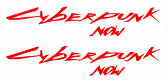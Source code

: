 ![](https://github.com/weAreThePlayMakers/cyberpunkNow/blob/master/cuberpunk-now-logo.svg)

<svg xmlns="http://www.w3.org/2000/svg" width="1399" height="301" viewBox="0 0 1399.3 300.7" enable-background="new 0 0 1399.3 300.7"><g fill="#f10304"><path d="m68.9 125c1.1 1.1 2.1 1.4 3.2 1.3 5.2-.5 10.4-1 15.6-1.5 10-.9 20-1.9 30-2.8 7.6-.7 15.2-1.3 22.8-2 9.2-.8 18.3-1.7 27.5-2.5 6.8-.6 13.5-1.2 20.3-1.8 10.2-.9 20.5-1.9 30.7-2.8 6.8-.6 13.6-1.2 20.4-1.8 10.2-.9 20.3-1.9 30.5-2.8 6-.5 12-1 18-1.6 6.8-.6 13.7-1.2 20.5-1.8 1-.1 1.9-.1 2.8-.3 2-.5 3-1.9 3.1-4.4.3-5.6.5-11.2.8-16.7.3-5.4.7-10.8 1.1-16.2.1-1.2 0-2.4.1-3.6.1-1.7.7-2.3 2.3-2.7 3.4-.7 6.7-.9 10 .1 1.7.5 2 .9 2.2 2.7.8 5 1.8 10 2.4 15 .8 6.1 1.4 12.3 2.1 18.4.8 6.4 1.6 12.8 2.5 19.5 2.3-.9 4.4-1.6 6.4-2.5 4.9-2.3 9.6-4.9 14.6-7 4.5-1.9 9.1-3.3 13.8-4.7 6.3-1.9 12.7-3.7 19-5.5.4-.1.7-.2 1.2-.3.3 1.3-.3 2.2-1.1 3-6.9 6.9-13.8 13.8-20.7 20.7-4.3 4.4-8.6 8.8-12.7 13.4-5.8 6.4-11.8 12.7-16.5 20-.7 1.1-1.4 2.3-2 3.4-.6 1.1-1 2.3 0 3.5.9 1 1.9 1.3 3.6.6 5.2-2 10.2-4.4 14.9-7.3 12.8-8.1 25.7-15.9 38.5-24 13-8.3 26-17 38.5-26.4 10-7.4 19.8-15 29-23 4.2-3.6 8.2-7.4 12.3-11.2 7.2-6.8 13.7-14.2 19.8-22 1.8-2.3 3.2-5 4.4-7.7 2.3-5.1 6-8.5 11.4-9.9 4.4-1.1 9-2 13.4-3.1 6.1-1.5 12.2-3 18.2-4.5.9-.2 1.9-.3 2.8-.3 2.1.1 3.1 1.4 2.9 3.5-.4 4.3-2.5 7.8-5.2 11-4.8 5.9-10.7 10.6-16.7 15.2-12.5 9.7-25 19.5-37 29-.7.5-1.5 1-2 1.6-.6.8-1 1.8-1.7 2.9 2.1.3 3.8.5 5.6.7 10 1.1 20 2.1 30 3.2 4.3.5 8.6.8 13 1.4 2.9.4 5.3 1.8 6.9 4.1 1.9 2.8 3.6 5.8 5.2 8.7 1.2 2.1 1.3 4.5.7 6.9-1.1 4.5-2.3 9-3.6 13.5-1.1 3.8-3.7 6-7.3 7.6-13.9 5.9-28 9.9-43 12-8.3 1.1-16.6 1.9-24.9 2.9-10.9 1.4-21.9 2.5-32.7 4.3-13.7 2.2-27.3 4.5-40.9 7.4-16.5 3.5-32.8 7.7-49 11.6-7.7 1.8-15.5 3.5-23 5.7-5 1.4-9.9 3.6-14.8 5.5-1.2.5-2.3.4-2.7-.8-.9-2.7-1.7-5.5-2.3-8.3-.5-2.4 1-4.1 2.7-5.3 3.8-2.8 7.6-5.4 11.4-8.1 5-3.5 10-6.9 15-10.3.2-.2.5-.3.7-.5 2.2-1.7 2.4-3.1.8-5.4-5.9-8.3-11.9-16.6-17.8-25-2-2.8-4.6-3.9-8.1-3.6-7.4.8-14.8 1.4-22.3 2.2-8.5.9-17 1.9-25.4 2.8-14.2 1.6-28 4.1-42 6.6-13.2 2.3-26.5 4.7-39.7 6.8-10.3 1.7-20.7 3.2-31 4.7-7.5 1-14.9 1.9-22.4 2.6-4.8.5-9.7.7-14.6.8-7.4.2-14.8.4-22 .5-9.6.1-19.3-.1-28.9-.1-4.4 0-8.9.1-13.3.4-2.8.2-5-1.1-7.3-2.3-5.4-2.9-10.7-5.8-16-8.8-3-1.7-5.5-4-7.4-6.9-1.6-2.5-1.2-4.6 1.4-5.9 2.5-1.2 5.1-2.1 7.8-3 10.3-3.4 20.6-6.6 30.9-9.9 18.8-5.9 37-11.8 56-17.7 18-5.8 35.9-11.6 53.9-17.3 13.9-4.5 27.7-8.9 41.6-13.4 15.9-5.1 31.8-10.3 47.7-15.4 8.5-2.7 17-5.6 25.5-8.2 5-1.6 10.2-2.5 15.5-2.7 1.3-.1 2.7.3 4 .6 2.4.7 3.2 2.1 2.8 4.6-.3 1.9-1.2 3.6-2.3 5.2-5.2 7-11.6 12.7-18.4 18-3.8 3-8.1 4.1-12.5 5.2-13 3.3-26 6.4-39 10-19.9 5.7-39.7 11.7-59 17.8-15.4 4.8-30.7 9.9-46 14.9-11.9 3.9-23.9 7.6-35.7 11.7-6.8 2.2-13.2 5.1-20 7.8m354 17.2c2-.3 4.3-.7 6.5-1 8.7-1.1 17.3-2.4 25.8-4.6 17.4-4.4 34.8-8.7 52-13 4.9-1.2 9.9-2.4 14.8-3.6 2.6-.7 3.4-1.9 2.7-4.2-1.6-5.4-3.2-10.8-4.9-16-.7-2.2-1.4-2.6-3.7-1.8-6.1 2.1-12 4.2-18.2 6.3-15.2 5.4-30.4 10.7-45.5 16-8 2.8-16 5.6-24 8.5-1 .4-2.2 1.1-2.7 2-1.8 3-3.4 6.1-5 9.1-.7 1.5 0 2.3 2 2.3"/><path d="m756 177c-.7-1.9-1.3-3.6-1.9-5.3-.5-1.7-.1-3.2 1.3-4.3 3.6-2.6 7.2-5 10.8-7.5 2.6-1.9 5.3-3.7 7.8-5.7 1.3-1 1.2-2.2-.3-3.1-1.3-.8-2.6-1.6-3.9-2.4-11.4-7.1-22.8-14.2-34-21.5-3.4-2.1-6.6-2.2-10.2-.6-14.4 6.4-28.7 12.7-43 18.9-8.3 3.6-16.9 6.5-25.7 8.8-.9.2-1.8.4-2.7.4-2.3-.1-3.3-2.1-2.2-4.1.7-1.3 1.2-2.6 1.8-3.9-.1-.1-.2-.2-.3-.3-42 3-84 6-126 8.9-.1-.1-.1-.2-.2-.3 1.6-1.6 3.2-3.3 4.8-4.9 4.2-4.1 9-7.4 13.8-10.7 6.4-4.4 11.8-9.9 16.6-16 5-6.3 10-12.7 14.6-19 5-7.1 9.2-14.7 12.6-22.7 1-2.3 2.1-2.9 4.6-2.4 15.8 2.7 31.6 5.4 47 8 12 1.9 24 3.7 35.9 5.6 1.4.2 2.8.6 4.1 1 .6.2 1.1.8 1.9 1.4-1.5.2-2.6.3-3.7.4-6 .4-12 .8-18 1-5.5.2-10.9.3-16.4.5-6.3.2-12.5.3-18.8.5-3.7.1-7.3.2-11 .5-5.5.5-10 3.2-14 6.8-1.4 1.3-2.8 2.6-4.2 3.9.9 1.2 1.9 1.8 3.2 1.7 3.1-.2 6.2-.4 9.3-.6 3.3-.2 6.7-.5 10-.7 6.3-.4 12.6-.9 19-1.3 5.5-.4 10.9-.8 16.4-1 4.7-.2 9.5-.1 14.3-.2.5 0 1.1.1 1.8.5-1.9 1.4-3.8 2.9-5.7 4.3-3.4 2.5-6.8 4.9-10 7.4-.3.2-.5.4-.7.6-1.2 1.4-2.7 1.9-4.6 1.9-5.7-.1-11.4-.2-17 0-13 .4-26 2-38.5 6.7-3.6 1.4-6.9 3.4-10.3 5.2-.6.3-1.1 1-1.5 1.5-.6.9-.2 1.7.9 1.8 3.7.3 7.5.5 11.2.8 5.9.5 11.7 1.1 17.6 1.8 6.9.7 13.7 1.6 20.6 2.3 5.3.5 10.6 1.1 16 1.4 4.5.3 8.9.6 13.4.4 6.9-.2 13.3-2.4 18.9-6.4 5.8-4.2 11.3-8.7 16.8-13.3 4-3.4 7.8-7 11.5-10.6 6.9-6.9 13.4-14.2 18.8-22.5 1-1.6 1.9-3.3 2.7-5.1 1.3-2.8 3.3-4.3 6.5-4.2 4.1.1 8.2 0 12.4.1 18.2.6 36 2.5 53.8 7.4 1.1.3 1.6.9 1.3 2-.6 2.3-1.2 4.5-1.9 6.8-.4 1.4-1 2.8-1.7 4-.5.8-1.5 1.4-2.4 1.7-9.4 4-19 7.8-29 10-4.4 1-8.9 1.6-13.4 2.6-2.1.4-4.2 1.2-6.3 1.8-1.2.4-1.4 1.2-.6 2.2.3.4.7.7 1.1.9 6.8 4.7 12.7 10.5 18.3 16.5 3.2 3.5 6.4 7 9.7 10.4 1.7 1.8 2.3 1.8 4.4.4 18.8-13 37.5-26.3 56-39 14.4-9.8 29-19 43.6-28.7 3-2 6-3.9 9-5.9 3.1-2.1 6.5-3.5 10.3-3.6 4-.1 8 .1 11.9.2.3 0 .5.2 1.1.4-1.3 1.6-2.4 3.1-3.7 4.5-1.2 1.4-2.5 2.8-3.2 4.9 3 .2 5.9.4 8.7.4 16.9 0 33.8 0 50.8-.1 17 0 34-.1 51-.1.3 0 .6 0 .9 0 .3 1.4-.2 2.6-1.6 3.5-4 2.7-8 5.4-12 8.1-9.1 5.9-18.5 11.3-28 16.2-5.8 2.9-11.9 4.6-18.3 6-9.5 2-18.9 4.3-28.4 6.2-11.9 2.4-23.8 4.7-35.7 6.8-12.4 2.1-24.8 4-37 5.7-9.9 1.3-19.4 3.7-28.6 7.5-12.7 5.3-25 11.3-37 17.7-9.3 4.8-18.5 9.7-27.8 14.6-1.6.8-3.1 1.8-4.7 2.6-1.2.6-2.3.9-3.5 1.3m111-62c.5 0 .6 0 .8 0 3.5-.1 7-.3 10.5-.4 3.9-.2 7.9-.3 11.8-.5 5.7-.3 11.5-.6 17.2-1.2 4.8-.5 9.6-.8 14.2-1.9 15-3.6 29.5-8.7 43.7-14.8 2.9-1.2 5.6-2.9 8.3-4.5.4-.2.6-.9.9-1.4-.5-.2-.9-.6-1.4-.7-2.4-.2-4.8-.5-7.2-.5-6.9.1-13.8.2-20.7.5-6.2.3-12.4.7-18.6 1.3-7.9.7-15.9 1.6-23.8 2.4-1.3.1-2.6.3-3.8 1.1-8.4 5.5-16.8 10.9-25 16.3-2.2 1.4-4.3 2.8-6.7 4.3m-84-17.3c-2.3-3.6-5.4-4.7-9-4.5-7.7.4-15.3 1.4-22.9 2.9-3.8.7-7.6 1.8-11.2 3.4-1.7.8-2.1 1.8-1.3 3.4 4.2-.3 8.3-.4 12.5-.8 6.6-.5 13.3-.9 19.9-1.7 4-.5 7.9-1.7 12-2.7"/><path d="m1363 161c-3.7-2.5-7.4-4.8-11-7.4-17.5-12.4-34.9-24.7-52-37-7-5-13.9-10-20.9-15-2-1.4-2.7-1.4-4.4 0-6.2 5.2-12.8 9.9-19.7 14-10.2 5.9-20.5 11.5-30.8 17.2-3.5 1.9-7.3 2.7-11.3 2.9-.3-1.5.5-2.4 1.3-3.3 2.4-2.6 4.8-5.1 7.1-7.7 8.3-9.4 16-19 23.3-29 9.2-13 18.2-26 27.3-39 3.4-4.9 6.6-9.9 9.8-14.9 3.5-5.6 8.4-8.8 14.9-9.7 5.6-.8 11-1.9 16.6-3 .9-.2 1.3.1 1.1.9-.1.9-.3 1.8-.7 2.6-5.7 10.4-11.4 20.8-17 31-1 1.7-2.1 3.4-2.9 5.2-.6 1.2-.8 2.5-1.1 3.7-.1.2.4.7.7.8 1.5.5 3 .2 4.5-.3 8-2.8 16-5.5 24-8.3 8.4-2.9 16.8-5.8 25-8.6 6.2-2.1 12.5-4.2 18.7-6.2 2.2-.7 4.5-1.1 6.9-1.6-.3 1.4-1 2.2-2.1 2.7-7.1 3.5-14.2 7.1-21.3 10.7-12.7 6.4-25.3 12.7-37.9 19-5.9 3-11.6 6.2-17.4 9.4-.4.2-.8.6-1.2 1-.8.7-.8 1.5-.3 2.3.5.7 1 1.3 1.6 1.9 6.3 5.9 12.5 11.9 18.8 17.8 8.3 7.7 16.8 15.4 25 23 7.2 6.6 14.5 13.2 21.8 19.9 1.7 1.5 3 3.4 3.9 5.5-.4-.1-.5 0-.5.1"/><path d="m1049 155c2.8-.8 5.5-1.7 8.4-2.3 4.2-.9 8.5-1.6 12.7-2.6 6.1-1.4 11.5-4.2 16.5-7.8 6.5-4.7 12.9-9.6 18.8-15 6.4-6 12.3-12.4 17-19.9 1.9-3.1 4.7-5 7.5-7.1 6.3-4.7 12.6-9.4 18.9-14.2 2.9-2.2 6.1-2.7 9.5-2.4 1.7.1 3.5.2 5.2.6.8.2 1.7.9 2.1 1.7 3.3 6.5 6.5 13 9.7 19.5 1.4 2.9 2.8 5.8 4.3 8.7.2.4.5.8.7 1.1.9 1.2 1.6 1.4 2.9.7 3-1.7 5.9-3.4 8.9-5.2 11-6.4 21.9-12.8 32.9-19 .9-.5 1.8-1 2.8-1.4.8-.4 1.6-.9 2.4-1.3 0 .1 0 .3-.1.4-3.3 5.7-7.7 10.7-11.8 15.8-5.4 6.8-10.8 13.7-16.2 20.6-.5.7-1.1 1.3-1.7 2-.5.7-.5 1.3.2 2 2.1 1.9 2.1 3.1.1 5.1-5.5 5.5-10.9 11-17.2 15.6-2.7 2-5.4 3.8-8.6 4.9-8.1 2.6-14.9-.5-18.3-8.3-1.7-4-2.5-8.3-2.6-12.6-.1-5.1.2-10.3.2-15.4 0-1.1-.1-2.3-.4-3.4-.8-2.5-3.2-3.1-5.3-1.6-4.3 3.2-8.7 6.4-13 9.5-14.6 10.4-29 20.8-43.7 31-3.5 2.5-7.4 4-11.8 3.8-5.5-.3-11-.6-16.5-.9-3.4-.2-6.8-.4-10.2-.8-1.3-.2-2.6-.9-3.9-1.3-.4-.2-.4-.4-.4-.6"/><path d="m1052 89c-10.9 13.4-21.5 26.4-32 39.6 1.3 1 2.7 1.3 4.3 1 5.1-1 10.2-2.1 15.3-3.1 4.3-.9 8.6-1.7 12.9-2.5 3.4-.6 6.4-2.2 8.9-4.6 6.3-5.8 12.6-11.5 18.9-17.3 5.7-5.3 11.4-10.7 17-16 2.8-2.7 5.3-5.5 8-8.3 2.5-2.7 5.6-3.4 9.1-2.6 9 2.1 17.9 4.1 26.9 6.2.5.1 1.3.6 1.3.8-.2.7-.5 1.6-1 2-1.1.8-2.5 1.4-3.7 2.1-18.6 11.2-37 22.5-55.9 33.7-8.8 5.3-17.5 10.6-26.3 15.9-2.4 1.4-5 2.2-7.7 2.3-5.5.3-10.9.4-16.4.8-7.6.5-15-.2-22.6-1.3-5.1-.8-8.4-3.8-10.4-8.4-1.2-2.6-2.4-5.2-3.6-7.8-1.2-2.4-.9-4.4.9-6.4 6.6-7.5 13-15 19.6-22.7 1.3-1.5 2.6-3 3.8-4.6 2.4-3 5.5-4.4 9.3-3.7 4.8.8 9.7 1.5 14.5 2.5 2.9.4 5.8 1.6 9 2.5"/><path d="m972 214c7.5-10 15-20 22.4-30 .1 0 .1.1.2.1-7 20-14 40-21 61 .5-.1.8-.1 1.1-.2 10.6-2.6 21-5.2 31.8-7.8 1.8-.4 2.1-.2 1.7 1.6-.7 2.9-1.5 5.7-2.5 8.5-2.3 6-4.8 12-7.2 18-.2.4-.3.8-.2 1.3.2-.2.4-.3.5-.5 8.9-10.8 18-21.4 26.8-32 3.5-4.3 6.3-9.2 9.5-13.8.4-.6.9-1.4 1.6-1.8 6.5-3.9 13.2-7.3 20.5-9.5 1.1-.3 2.2-.4 3.3-.5 1.6 0 2.1.7 1.5 2.1-.4 1.1-1 2.1-1.7 3-14.2 16.9-28.4 33.7-42.6 51-4.6 5.4-9.2 10.8-13.7 16.3-1.6 1.9-3.6 2.9-6 3-1.6.1-3.3 0-4.9 0-1.7.1-3-.5-4-1.8-2.7-3.3-5.5-6.7-8.1-10-2-2.6-3.8-5.4-5.7-8.2-2.5 1-4.9 2-7.3 2.9-10.2 3.7-20.5 7.5-30.8 11-2.4.8-4.9 1.1-7.3 1.7-.3.1-.7.1-1.1 0-1.1-.1-1.4-.5-.9-1.5.8-1.6 1.7-3.3 2.7-4.8 6.7-9.7 13.4-19.4 20-29 2.2-3.1 4.5-6.2 6.8-9.3.2-.3.4-.6.7-1-.2 0-.3 0-.4.1-7 6-14.8 10.9-22.5 16-11.4 7.6-22.8 15.3-34 22.8-4.9 3.2-9.8 6.3-14.8 9.3-3 1.8-2.4 1.6-4.9-.5-5.7-5-10-11-11.8-18.5-1.8-7.4-.4-14.4 3.2-21 3.7-6.9 9.1-12.4 15-17.4 5.4-4.6 11.2-8.6 17.4-12 2.5-1.4 5.4-2.1 8.1-3.1 8.5-3.3 17-6.5 25.6-9.8 3.4-1.4 6.9-1.7 10.4-.8 2.9.8 5.7 1.6 8.5 2.5 2.3.7 4.3 1.9 5.9 3.8 2.3 2.7 4.5 5.4 6.8 8.1.6.5.9 1.3 1.4 2.1m-37.8-5.6c-.1-.1-.1-.1-.2-.2-.6.4-1.3.7-1.7 1.2-9.5 11.8-19 23.7-28.5 35.6-2.2 2.7-4.2 5.7-6.2 8.5-.3.4-.6 1.2-.4 1.6.8 1.8 1.6 3.6 2.6 5.4.8 1.5.9 1.5 2.4.7 5.8-3.2 11.3-7 16.2-11.5 11-10.2 21.9-20.5 32.9-30.8 1.9-1.8 1.9-1.9-.3-3.3-4.6-3-9.5-5.3-14.7-6.8-.8-.2-1.5-.2-2.1-.4"/><path d="m888 200c-1.1 2.4-2.1 4.8-3.2 7.2-2.5 4.9-5.3 9.6-7.6 14.5-2.7 6-5.1 12-7.5 18.3-1.7 4.4-3.1 8.9-4.9 13.3-.9 2.2-1.9 4.5-3.2 6.5-3.8 6.1-8.1 11.9-13 17.2-2.2 2.3-3.9 2.5-6.2.3-1.7-1.7-3.2-3.6-4.5-5.6-4.5-7.2-7.7-15-10.9-22.8-1.9-4.6-3.8-9.3-5.7-14-.3-.8-.8-1.5-1.3-2.5-1.2 1.3-2.3 2.4-3.3 3.5-13.9 15-27.8 30-41.6 45-3 3.2-6.5 4.6-10.9 4.1-6.1-.7-12.2-1.1-18.3-1.6-1.9-.2-3.4-.9-4.9-2.4.8-.4 1.5-.8 2.2-1.2 6.6-3 13.3-6.1 19.9-9.1 4.5-2 8.1-5 11.2-8.7 11.4-13.8 22.7-27.6 34-41 7-8.2 14.2-16.3 21.4-24.3.9-1 2-1.8 3.1-2.7.8-.7 1.6-.4 2.1.4.4.6.7 1.4.9 2.1 3.6 11.2 7.2 22.4 10.9 33.6.2.8.6 1.5.9 2.2.6 1.2 1.3 1.4 2.4.5 1.3-1.1 2.6-2.3 3.8-3.4 10-8.9 20-17.9 30-26.8 1.1-.9 2.3-1.7 3.4-2.6 0-.1.1 0 .3.1"/></g></svg>

